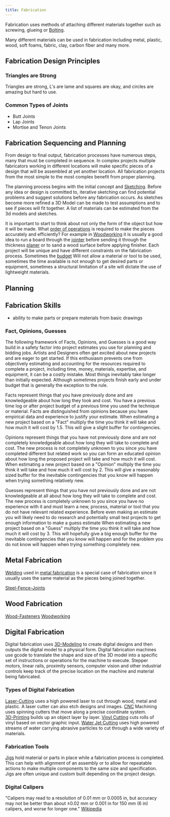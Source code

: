 ```yaml
---
title: Fabrication
---
```


Fabrication uses methods of attaching different materials together such as screwing, glueing or [Bolting](bolting.md).

Many different materials can be used in fabrication including metal, plastic, wood, soft foams, fabric, clay, carbon fiber and many more.

## Fabrication Design Principles

### Triangles are Strong

Triangles are strong, L's are lame and squares are okay, and circles are amazing but hard to use.

### Common Types of Joints

- Butt Joints
- Lap Joints
- Mortise and Tenon Joints

## Fabrication Sequencing and Planning

From design to final output, fabrication processes have numerous steps, many that must be completed in sequence. In complex projects multiple fabricators working in different locations will make specific pieces of a design that will be assembled at yet another location. All fabrication projects from the most simple to the most complex benefit from proper planning.

The planning process begins with the initial concept and [Sketching](sketching.md). Before any idea or design is committed to, iterative sketching can find potential problems and suggest solutions before any fabrication occurs. As sketches become more refined a 3D Model can be made to test assumptions and to see if pieces will fit together. A list of materials can be estimated from the 3d models and sketches.

It is important to start to think about not only the form of the object but how it will be made. What [order of operations](order-of-operations.md) is required to make the pieces accurately and efficiently? For example in [Woodworking](woodworking.md) it is usually a good idea to run a board through the [jointer](jointer.md) before sending it through the thickness [planer](planer.md) or to sand a wood surface before applying finisher. Each project will be unique and have different constraints on the fabrication process. Sometimes the [budget](budget.md) Will not allow a material or tool to be used, sometimes the time available is not enough to get desired parts or equipment, sometimes a structural limitation of a site will dictate the use of lightweight materials.

## Planning

## Fabrication Skills

- ability to make parts or prepare materials from basic drawings

### Fact, Opinions, Guesses

The following framework of Facts, Opinions, and Guesses is a good way build in a safety factor into project estimates you use for planning and bidding jobs. Artists and Designers often get excited about new projects and are eager to get started. If this enthusiasm prevents one from objectively estimating and accounting for the resources required to complete a project, including time, money, materials, expertise, and equipment, it can be a costly mistake. Most things inevitably take longer than initially expected. Although sometimes projects finish early and under budget that is generally the exception to the rule.

Facts represent things that you have previously done and are knowledgeable about how long they took and cost. You have a previous time log or after project budget of a previous time you used the technique or material. Facts are distinguished from opinions because you have empirical data and experience to justify your estimate. When estimating a new project based on a "Fact" multiply the time you think it will take and how much it will cost by 1.5. This will give a slight buffer for contingencies.

Opinions represent things that you have not previously done and are not completely knowledgeable about how long they will take to complete and cost. The new process is not completely unknown to you since you have completed different but related work so you can form an educated opinion about how long the proposed project will take and how much it will cost. When estimating a new project based on a "Opinion" multiply the time you think it will take and how much it will cost by 2. This will give a reasonably sized buffer for the inevitable contingencies that you know will happen when trying something relatively new.

Guesses represent things that you have not previously done and are not knowledgeable at all about how long they will take to complete and cost. The new process is completely unknown to you since you have no experience with it and must learn a new, process, material or tool that you do not have relevant related experience. Before even making an estimate you will likely need to do research and potentially small test projects to get enough information to make a guess estimate When estimating a new project based on a "Guess" multiply the time you think it will take and how much it will cost by 3. This will hopefully give a big enough buffer for the inevitable contingencies that you know will happen and for the problem you do not know will happen when trying something completely new.

## Metal Fabrication

[Welding](welding.md) used in [metal fabrication](metal-fabrication.md) is a special case of fabrication since it usually uses the same material as the pieces being joined together.

[Steel-Fence-Joints](steel-fence-joints.md)

## Wood Fabrication

[Wood-Fasteners](wood-fasteners.md) [Woodworking](woodworking.md)

## Digital Fabrication

Digital fabrication uses [3D-Modeling](/3d-modeling/3d-modeling.md) to create digital designs and then outputs the digital model to a physical form. Digital fabrication machines use gcode to translate the shape and size of the 3D model into a specific set of instructions or operations for the machine to execute. Stepper motors, linear rails, proximity sensors, computer vision and other industrial controls keep track of the precise location on the machine and material being fabricated.

### Types of Digital Fabrication

[Laser-Cutting](laser-cutting.md) uses a high powered laser to cut through wood, metal and plastic. A laser cutter can also etch designs and images. [CNC](cnc.md) Machining uses spinning cutters that move along a precise coordinate system.  
[3D-Printing](3d-printing.md) builds up an object layer by layer. [Vinyl Cutting](vinyl-cutting.md) cuts rolls of vinyl based on vector graphic input. [Water Jet Cutting](water-jet-cutting.md) uses high powered streams of water carrying abrasive particles to cut through a wide variety of materials.

### Fabrication Tools

[Jigs](jigs.md) hold material or parts in place while a fabrication process is completed. This can help with alignment of an assembly or to allow for repeatable actions to make multiple components to the same size and specification. Jigs are often unique and custom built depending on the project design.

### Digital Calipers

"Calipers may read to a resolution of 0.01 mm or 0.0005 in, but accuracy may not be better than about ±0.02 mm or 0.001 in for 150 mm (6 in) calipers, and worse for longer one." [Wikipedia](https://en.m.wikipedia.org/wiki/Calipers#Comparison)
